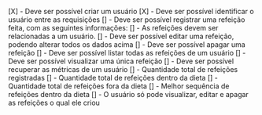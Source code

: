 [X] - Deve ser possível criar um usuário
[X] - Deve ser possível identificar o usuário entre as requisições
[] - Deve ser possível registrar uma refeição feita, com as seguintes informações:
[] - As refeições devem ser relacionadas a um usuário.
[] - Deve ser possível editar uma refeição, podendo alterar todos os dados acima
[] - Deve ser possível apagar uma refeição
[] - Deve ser possível listar todas as refeições de um usuário
[] - Deve ser possível visualizar uma única refeição
[] - Deve ser possível recuperar as métricas de um usuário
[] - Quantidade total de refeições registradas
[] - Quantidade total de refeições dentro da dieta
[] - Quantidade total de refeições fora da dieta
[] - Melhor sequência de refeições dentro da dieta
[] - O usuário só pode visualizar, editar e apagar as refeições o qual ele criou